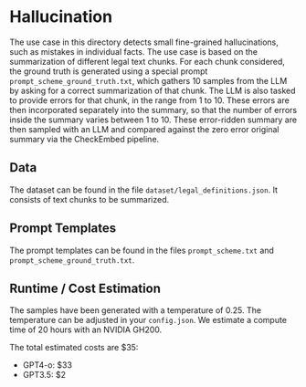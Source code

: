 # Hallucination

The use case in this directory detects small fine-grained hallucinations, such
as mistakes in individual facts. The use case is based on the summarization of different legal text chunks.
For each chunk considered, the ground truth is generated using a
special prompt `prompt_scheme_ground_truth.txt`, which gathers 10 samples from the LLM by asking for a correct summarization of that chunk.
The LLM is also tasked to provide errors for that chunk, in the range from 1 to 10.
These errors are then incorporated separately into the summary, so that the number of errors inside the summary varies between 1 to 10.
These error-ridden summary are then sampled with an LLM and compared against the zero error original summary via the CheckEmbed pipeline.

## Data

The dataset can be found in the file `dataset/legal_definitions.json`. It consists of text chunks to be summarized.

## Prompt Templates

The prompt templates can be found in the files `prompt_scheme.txt` and `prompt_scheme_ground_truth.txt`.

## Runtime / Cost Estimation

The samples have been generated with a temperature of 0.25. The temperature can be adjusted in your `config.json`.
We estimate a compute time of 20 hours with an NVIDIA GH200.

The total estimated costs are $35:
- GPT4-o: $33
- GPT3.5: $2
